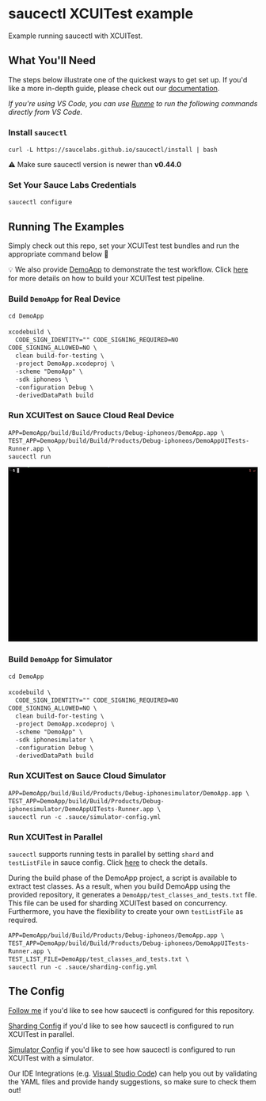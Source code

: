 # saucectl XCUITest example

Example running saucectl with XCUITest.

## What You'll Need

The steps below illustrate one of the quickest ways to get set up. If you'd like a more in-depth guide, please check out
our [documentation](https://docs.saucelabs.com/dev/cli/saucectl/#installing-saucectl/).

_If you're using VS Code, you can use [Runme](https://marketplace.visualstudio.com/items?itemName=stateful.runme) to run the following commands directly from VS Code._

### Install `saucectl`

```shell
curl -L https://saucelabs.github.io/saucectl/install | bash
```

⚠ Make sure saucectl version is newer than **v0.44.0**

### Set Your Sauce Labs Credentials

```shell
saucectl configure
```

## Running The Examples

Simply check out this repo, set your XCUITest test bundles and run the appropriate command below :rocket:

:bulb: We also provide [DemoApp](DemoApp/) to demonstrate the test workflow. Click [here](.github/workflows/test.yml) for more details on how to build your XCUITest test pipeline.

### Build `DemoApp` for Real Device

```shell
cd DemoApp

xcodebuild \
  CODE_SIGN_IDENTITY="" CODE_SIGNING_REQUIRED=NO CODE_SIGNING_ALLOWED=NO \
  clean build-for-testing \
  -project DemoApp.xcodeproj \
  -scheme "DemoApp" \
  -sdk iphoneos \
  -configuration Debug \
  -derivedDataPath build
```

### Run XCUITest on Sauce Cloud Real Device

```shell
APP=DemoApp/build/Build/Products/Debug-iphoneos/DemoApp.app \
TEST_APP=DemoApp/build/Build/Products/Debug-iphoneos/DemoAppUITests-Runner.app \
saucectl run
```
![sauce cloud example](assets/xcuitest.gif)

### Build `DemoApp` for Simulator

```shell
cd DemoApp

xcodebuild \
  CODE_SIGN_IDENTITY="" CODE_SIGNING_REQUIRED=NO CODE_SIGNING_ALLOWED=NO \
  clean build-for-testing \
  -project DemoApp.xcodeproj \
  -scheme "DemoApp" \
  -sdk iphonesimulator \
  -configuration Debug \
  -derivedDataPath build
```
### Run XCUITest on Sauce Cloud Simulator

```shell
APP=DemoApp/build/Build/Products/Debug-iphonesimulator/DemoApp.app \
TEST_APP=DemoApp/build/Build/Products/Debug-iphonesimulator/DemoAppUITests-Runner.app \
saucectl run -c .sauce/simulator-config.yml
```

### Run XCUITest in Parallel

`saucectl` supports running tests in parallel by setting `shard` and `testListFile` in sauce config. Click [here](.sauce/sharding-config.yml) to check the details.

During the build phase of the DemoApp project, a script is available to extract test classes. As a result, when you build DemoApp using the provided repository, it generates a `DemoApp/test_classes_and_tests.txt` file. This file can be used for sharding XCUITest based on concurrency. Furthermore, you have the flexibility to create your own `testListFile` as required.

```
APP=DemoApp/build/Build/Products/Debug-iphoneos/DemoApp.app \
TEST_APP=DemoApp/build/Build/Products/Debug-iphoneos/DemoAppUITests-Runner.app \
TEST_LIST_FILE=DemoApp/test_classes_and_tests.txt \
saucectl run -c .sauce/sharding-config.yml
```


## The Config

[Follow me](.sauce/config.yml) if you'd like to see how saucectl is configured for this repository.

[Sharding Config](.sauce/sharding-config.yml) if you'd like to see how saucectl is configured to run XCUITest in parallel.

[Simulator Config](.sauce/simulator-config.yml) if you'd like to see how saucectl is configured to run XCUITest with a simulator.

Our IDE Integrations (e.g. [Visual Studio Code](https://docs.saucelabs.com/dev/cli/saucectl/usage/ide/vscode/)) can help you out by validating the YAML files and provide handy suggestions, so make sure to check them out!
